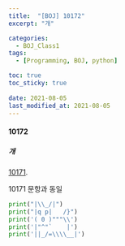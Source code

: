 ```yaml
---
title:  "[BOJ] 10172"
excerpt: "개"

categories:
  - BOJ_Class1
tags:
  - [Programming, BOJ, python]

toc: true
toc_sticky: true
 
date: 2021-08-05
last_modified_at: 2021-08-05
---
```

#### 10172
##### 개

[10171](https://stevearsenelee.github.io/boj_class1/BOJ-10171/).

10171 문항과 동일

```python
print("|\\_/|")
print("|q p|   /}")
print('( 0 )"""\\')
print('|"^"`    |')
print('||_/=\\\\__|')
```
